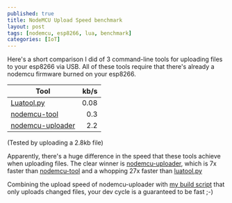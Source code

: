 ```yaml
---
published: true
title: NodeMCU Upload Speed benchmark
layout: post
tags: [nodemcu, esp8266, lua, benchmark]
categories: [IoT]
---
```

Here's a short comparison I did of 3 command-line tools for uploading files to your esp8266 via USB. All of these tools require that there's already a nodemcu firmware burned on your esp8266.


| Tool             | kb/s          |
| ---------------- | -------------:|
| [Luatool.py](https://github.com/4refr0nt/luatool/tree/master/luatool)       |    0.08 |
| [nodemcu-tool](https://github.com/andidittrich/NodeMCU-Tool)     |      0.3 |
| [nodemcu-uploader](https://github.com/kmpm/nodemcu-uploader) |  	   2.2 |


(Tested by uploading a 2.8kb file)

Apparently, there's a huge difference in the speed that these tools achieve when uploading files. The clear winner is [nodemcu-uploader](https://github.com/kmpm/nodemcu-uploader), which is 7x faster than [nodemcu-tool](https://github.com/andidittrich/NodeMCU-Tool) and a whopping 27x faster than [luatool.py](https://github.com/4refr0nt/luatool/tree/master/luatool)

Combining the upload speed of nodemcu-uploader with [my build script](https://remcoder.github.io/iot/2016/05/17/incremental-lua-uploads-for-nodemcu.html) that only uploads changed files, your dev cycle is a guaranteed to be fast ;-)